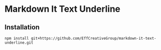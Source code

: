 # Markdown It Text Underline

## Installation
```
npm install git+https://github.com/EffCreativeGroup/markdown-it-text-underline.git
```
